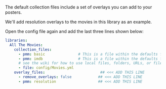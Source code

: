 The default collection files include a set of overlays you can add to your posters.

We'll add resolution overlays to the movies in this library as an example.

Open the config file again and add the last three lines shown below:

```yaml
libraries:
  All The Movies:
    collection_files:
      - pmm: basic               # This is a file within the defaults folder in the Repository
      - pmm: imdb                # This is a file within the defaults folder in the Repository
      # see the wiki for how to use local files, folders, URLs, or files from git
      - file: config/Movies.yml
    overlay_files:                         ## <<< ADD THIS LINE
      - remove_overlays: false            ## <<< ADD THIS LINE
      - pmm: resolution                   ## <<< ADD THIS LINE
```
